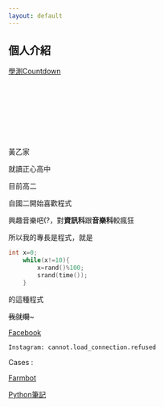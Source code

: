 ```yaml
---
layout: default
---
```

<link rel="shortcut icon" href="./favicon.ico"/>

<link rel="bookmark" href="./favicon.ico"/>


## 個人介紹

<div data-type="countdown" data-id="2397172" class="tickcounter" style="width: 100%; position: relative; padding-bottom: 25%"><a href="//www.tickcounter.com/countdown/2397172/" title="學測">學測</a><a href="//www.tickcounter.com/" title="Countdown">Countdown</a></div><script>(function(d, s, id) { var js, pjs = d.getElementsByTagName(s)[0]; if (d.getElementById(id)) return; js = d.createElement(s); js.id = id; js.src = "//www.tickcounter.com/static/js/loader.js"; pjs.parentNode.insertBefore(js, pjs); }(document, "script", "tickcounter-sdk"));</script>

黃乙家

就讀正心高中

目前高二

自國二開始喜歡程式

興趣音樂吧(?，對**資訊科**跟**音樂科**較瘋狂

所以我的專長是程式，就是

```cpp
int x=0;
	while(x!=10){
		x=rand()%100;
		srand(time());
	}
```

的這種程式

~~我就爛~~~ 


[Facebook](https://facebook.com/errorpro05 "看到別嚇到")
```
Instagram: cannot.load_connection.refused
```

Cases :

[Farmbot](./farmbot)
	
[Python筆記](./pythonnote)